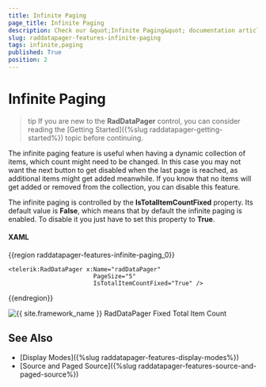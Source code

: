 ```yaml
---
title: Infinite Paging
page_title: Infinite Paging
description: Check our &quot;Infinite Paging&quot; documentation article for the RadDataPager {{ site.framework_name }} control.
slug: raddatapager-features-infinite-paging
tags: infinite,paging
published: True
position: 2
---
```


# Infinite Paging

>tip If you are new to the __RadDataPager__ control, you can consider reading the [Getting Started]({%slug raddatapager-getting-started%}) topic before continuing.

The infinite paging feature is useful when having a dynamic collection of items, which count might need to be changed. In this case you may not want the next button to get disabled when the last page is reached, as additional items might get added meanwhile. If you know that no items will get added or removed from the collection, you can disable this feature.

The infinite paging is controlled by the __IsTotalItemCountFixed__ property. Its default value is __False__, which means that by default the infinite paging is enabled. To disable it you just have to set this property to __True__.

#### __XAML__
{{region raddatapager-features-infinite-paging_0}}

	<telerik:RadDataPager x:Name="radDataPager"
	                        PageSize="5"
	                        IsTotalItemCountFixed="True" />
{{endregion}}

 ![{{ site.framework_name }} RadDataPager Fixed Total Item Count](images/RadDataPager_Features_InfinitePaging_01.png)

## See Also 
 * [Display Modes]({%slug raddatapager-features-display-modes%})
 * [Source and Paged Source]({%slug raddatapager-features-source-and-paged-source%})

